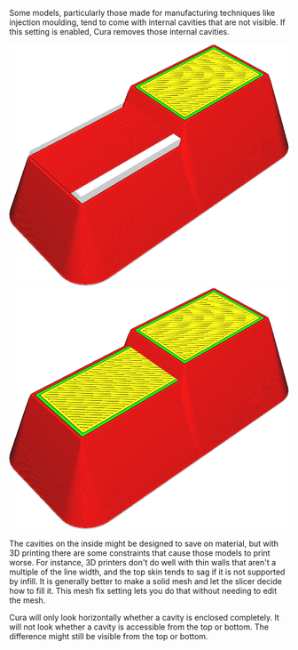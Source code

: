 Some models, particularly those made for manufacturing techniques like injection moulding, tend to come with internal cavities that are not visible. If this setting is enabled, Cura removes those internal cavities.

![This model has a hole in the centre](images/meshfix_union_all_remove_holes_disabled.png)
![With this setting enabled, the hole is removed](images/meshfix_union_all_remove_holes_enabled.png)

The cavities on the inside might be designed to save on material, but with 3D printing there are some constraints that cause those models to print worse. For instance, 3D printers don't do well with thin walls that aren't a multiple of the line width, and the top skin tends to sag if it is not supported by infill. It is generally better to make a solid mesh and let the slicer decide how to fill it. This mesh fix setting lets you do that without needing to edit the mesh.

Cura will only look horizontally whether a cavity is enclosed completely. It will not look whether a cavity is accessible from the top or bottom. The difference might still be visible from the top or bottom.